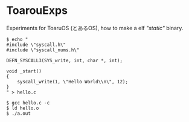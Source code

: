 # ToarouExps

Experiments for ToaruOS (とあるOS), how to make a elf *"static"* binary.

```
$ echo "
#include \"syscall.h\"
#include \"syscall_nums.h\"

DEFN_SYSCALL3(SYS_write, int, char *, int);

void _start()
{
	syscall_write(1, \"Hello World\\n\", 12);
}
" > hello.c

$ gcc hello.c -c
$ ld hello.o
$ ./a.out
```
